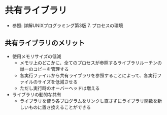 # 共有ライブラリ
- 参照: 詳解UNIXプログラミング第3版 7. プロセスの環境

## 共有ライブラリのメリット
- 使用メモリサイズの低減
  - メモリ上のどこかに、全てのプロセスが参照するライブラリルーチンの単一のコピーを管理する
  - 各実行ファイルから共有ライブラリを参照することによって、各実行ファイルのサイズを低減させる
  - ただし実行時のオーバーヘッドは増える
- ライブラリの動的な共有
  - ライブラリを使う各プログラムをリンクし直さずにライブラリ関数を新しいものに置き換えることができる
